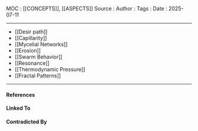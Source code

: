 
MOC : [[CONCEPTS]], [[ASPECTS]]
Source : 
Author : 
Tags : 
Date : 2025-07-11
***
- [[Desir path]]
- [[Capillarity]]
- [[Mycelial Networks]]
- [[Erosion]]
- [[Swarm Behavior]]
- [[Resonance]]
- [[Thermodynamic Pressure]]
- [[Fractal Patterns]]
***
#### References

#### Linked To

#### Contradicted By